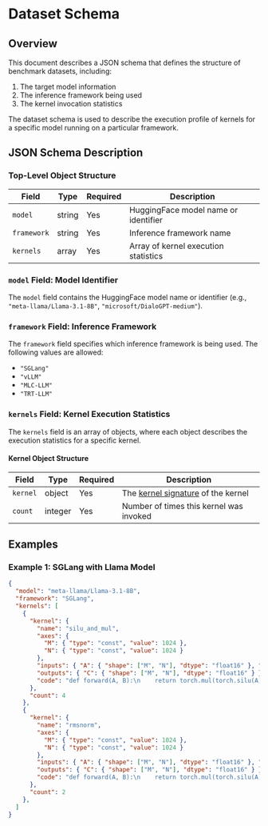 # Dataset Schema

## Overview

This document describes a JSON schema that defines the structure of benchmark datasets, including:
1. The target model information
2. The inference framework being used
3. The kernel invocation statistics

The dataset schema is used to describe the execution profile of kernels for a specific model running on a particular framework.

## JSON Schema Description

### Top-Level Object Structure

| Field       | Type   | Required | Description                                           |
|-------------|--------|----------|-------------------------------------------------------|
| `model`     | string | Yes      | HuggingFace model name or identifier                  |
| `framework` | string | Yes      | Inference framework name                              |
| `kernels`   | array  | Yes      | Array of kernel execution statistics                  |

### `model` Field: Model Identifier

The `model` field contains the HuggingFace model name or identifier (e.g., `"meta-llama/Llama-3.1-8B"`, `"microsoft/DialoGPT-medium"`).

### `framework` Field: Inference Framework

The `framework` field specifies which inference framework is being used. The following values are allowed:

- `"SGLang"`
- `"vLLM"`
- `"MLC-LLM"`
- `"TRT-LLM"`

### `kernels` Field: Kernel Execution Statistics

The `kernels` field is an array of objects, where each object describes the execution statistics for a specific kernel.

#### Kernel Object Structure

| Field    | Type    | Required | Description                                               |
|----------|---------|----------|-----------------------------------------------------------|
| `kernel` | object  | Yes      | The [kernel signature](kernel_signature.md) of the kernel |
| `count`  | integer | Yes      | Number of times this kernel was invoked                   |

## Examples

### Example 1: SGLang with Llama Model

```json
{
  "model": "meta-llama/Llama-3.1-8B",
  "framework": "SGLang",
  "kernels": [
    {
      "kernel": {
        "name": "silu_and_mul",
        "axes": {
          "M": { "type": "const", "value": 1024 },
          "N": { "type": "const", "value": 1024 }
        },
        "inputs": { "A": { "shape": ["M", "N"], "dtype": "float16" }, "B": { "shape": ["M", "N"], "dtype": "float16" } },
        "outputs": { "C": { "shape": ["M", "N"], "dtype": "float16" } },
        "code": "def forward(A, B):\n    return torch.mul(torch.silu(A), B)"
      },
      "count": 4
    },
    {
      "kernel": {
        "name": "rmsnorm",
        "axes": {
          "M": { "type": "const", "value": 1024 },
          "N": { "type": "const", "value": 1024 }
        },
        "inputs": { "A": { "shape": ["M", "N"], "dtype": "float16" }, "B": { "shape": ["M", "N"], "dtype": "float16" } },
        "outputs": { "C": { "shape": ["M", "N"], "dtype": "float16" } },
        "code": "def forward(A, B):\n    return torch.mul(torch.silu(A), B)"
      },
      "count": 2
    },
  ]
}
```
